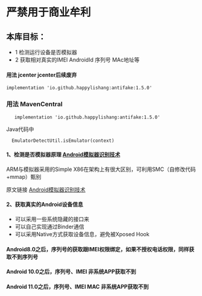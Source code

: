 #     								严禁用于商业牟利

##  本库目标：

* 1 检测运行设备是否模拟器  
* 2 获取相对真实的IMEI AndroidId 序列号 MAc地址等


#### 用法 jcenter  jcenter后续废弃

    implementation 'io.github.happylishang:antifake:1.5.0'
       
### 用法 MavenCentral

       implementation 'io.github.happylishang:antifake:1.5.0'
    
Java代码中

      EmulatorDetectUtil.isEmulator(context)



#### 1、检测是否模拟器原理  [ Android模拟器识别技术](http://www.jianshu.com/p/1db610cc8b84) 

ARM与模拟器采用的Simple X86在架构上有很大区别，可利用SMC（自修改代码+mmap）甄别

 原文链接 [ Android模拟器识别技术](http://www.jianshu.com/p/1db610cc8b84) 


#### 2、获取真实的Android设备信息 

* 可以采用一些系统隐藏的接口来 
* 可以自己实现通过Binder通信
* 可以采用Native方式获取设备信息，避免被Xposed Hook


#### Android8.0之后，序列号的获取跟IMEI权限绑定，如果不授权电话权限，同样获取不到序列号

#### Android 10.0之后，序列号、IMEI 非系统APP获取不到

#### Android 11.0之后，序列号、IMEI MAC 非系统APP获取不到
